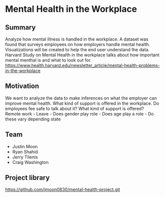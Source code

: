# Mental Health in the Workplace

## Summary

Analyze how mental illness is handled in the workplace.
A dataset was found that surveys employees on how employers handle mental health.
Visualizations will be created to help the end user understand the data.
Harvard Study on Mental Health in the workplace talks about how important mental menthal is and what to look out for.
https://www.health.harvard.edu/newsletter_article/mental-health-problems-in-the-workplace

## Motivation
We want to analyze the data to make inferences on what the employer can improve mental health.
What kind of support is offered in the workplace. 
Do employees fee safe to talk about it?
What kind of support is offered?
Remote work
    - Leave
    - Does gender play role
    - Does age play a role
    - Do these vary depending state


## Team
* Justin Moon
* Ryan Shahid
* Jerry Tilenis
* Craig Washington

## Project library
https://github.com/jmoon0830/mental-health-project.git




